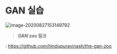 # GAN 실습
![image-20200827153149792](C:\Projects\NPEX_LAB\DL\GAN\images\image-20200827153149792.png)





> **GAN zoo 링크**

: https://github.com/hindupuravinash/the-gan-zoo

